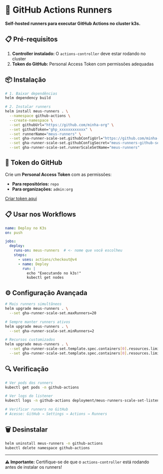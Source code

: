 # 🏃 GitHub Actions Runners

**Self-hosted runners para executar GitHub Actions no cluster k3s.**

## 📋 Pré-requisitos

1. **Controller instalado:** O `actions-controller` deve estar rodando no cluster
2. **Token do GitHub:** Personal Access Token com permissões adequadas

## 📦 Instalação

```bash
# 1. Baixar dependências
helm dependency build

# 2. Instalar runners
helm install meus-runners . \
  --namespace github-actions \
  --create-namespace \
  --set githubUrl="https://github.com/minha-org" \
  --set githubToken="ghp_xxxxxxxxxxxx" \
  --set runnerName="meus-runners" \
  --set gha-runner-scale-set.githubConfigUrl="https://github.com/minha-org" \
  --set gha-runner-scale-set.githubConfigSecret="meus-runners-github-secret" \
  --set gha-runner-scale-set.runnerScaleSetName="meus-runners"
```

## 🔑 Token do GitHub

Crie um **Personal Access Token** com as permissões:

- **Para repositórios:** `repo`
- **Para organizações:** `admin:org`

[Criar token aqui](https://github.com/settings/tokens/new)

## 📋 Usar nos Workflows

```yaml
name: Deploy no K3s
on: push

jobs:
  deploy:
    runs-on: meus-runners  # <- nome que você escolheu
    steps:
      - uses: actions/checkout@v4
      - name: Deploy
        run: |
          echo "Executando no k3s!"
          kubectl get nodes
```

## ⚙️ Configuração Avançada

```bash
# Mais runners simultâneos
helm upgrade meus-runners . \
  --set gha-runner-scale-set.maxRunners=20

# Sempre manter runners ativos
helm upgrade meus-runners . \
  --set gha-runner-scale-set.minRunners=2

# Recursos customizados
helm upgrade meus-runners . \
  --set gha-runner-scale-set.template.spec.containers[0].resources.limits.cpu="2000m" \
  --set gha-runner-scale-set.template.spec.containers[0].resources.limits.memory="4Gi"
```

## 🔍 Verificação

```bash
# Ver pods dos runners
kubectl get pods -n github-actions

# Ver logs do listener
kubectl logs -n github-actions deployment/meus-runners-scale-set-listener

# Verificar runners no GitHub
# Acesse: GitHub → Settings → Actions → Runners
```

## 🗑️ Desinstalar

```bash
helm uninstall meus-runners -n github-actions
kubectl delete namespace github-actions
```

---

**⚠️ Importante:** Certifique-se de que o `actions-controller` está rodando antes de instalar os runners! 